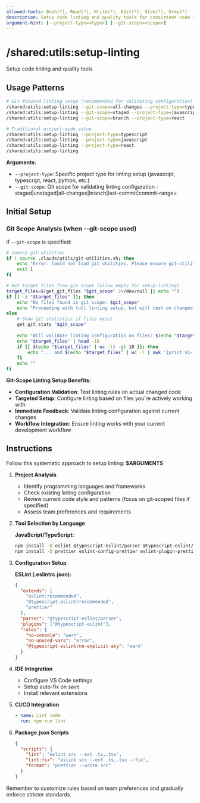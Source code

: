 ```yaml
---
allowed-tools: Bash(*), Read(*), Write(*), Edit(*), Glob(*), Grep(*)
description: Setup code linting and quality tools for consistent code standards
argument-hint: [--project-type=<type>] [--git-scope=<scope>]
---
```


# /shared:utils:setup-linting

Setup code linting and quality tools

## Usage Patterns

```bash
# Git-focused linting setup (recommended for validating configuration)
/shared:utils:setup-linting --git-scope=all-changes --project-type=typescript  # Setup linting and validate on changed files
/shared:utils:setup-linting --git-scope=staged --project-type=javascript      # Setup linting and test on staged files
/shared:utils:setup-linting --git-scope=branch --project-type=react           # Setup linting and validate branch changes

# Traditional project-wide setup
/shared:utils:setup-linting --project-type=typescript                         # Setup TypeScript linting
/shared:utils:setup-linting --project-type=javascript                         # Setup JavaScript linting
/shared:utils:setup-linting --project-type=react                              # Setup React linting
/shared:utils:setup-linting                                                   # Auto-detect project type and setup
```

**Arguments:**
- `--project-type`: Specific project type for linting setup (javascript, typescript, react, python, etc.)
- `--git-scope`: Git scope for validating linting configuration - staged|unstaged|all-changes|branch|last-commit|commit-range=<range>

## Initial Setup

### Git Scope Analysis (when --git-scope used)

If `--git-scope` is specified:

```bash
# Source git utilities
if ! source .claude/utils/git-utilities.sh; then
    echo "Error: Could not load git utilities. Please ensure git-utilities.sh exists." >&2
    exit 1
fi

# Get target files from git scope (allow empty for setup-linting)
target_files=$(get_git_files "$git_scope" 2>/dev/null || echo "")
if [[ -z "$target_files" ]]; then
    echo "No files found in git scope: $git_scope"
    echo "Proceeding with full linting setup, but will test on changed files when available."
else
    # Show git statistics if files exist
    get_git_stats "$git_scope"
    
    echo "Will validate linting configuration on files: $(echo "$target_files" | wc -l)"
    echo "$target_files" | head -10
    if [[ $(echo "$target_files" | wc -l) -gt 10 ]]; then
        echo "... and $(echo "$target_files" | wc -l | awk '{print $1-10}') more files"
    fi
    echo ""
fi
```

**Git-Scope Linting Setup Benefits:**
- **Configuration Validation**: Test linting rules on actual changed code
- **Targeted Setup**: Configure linting based on files you're actively working with
- **Immediate Feedback**: Validate linting configuration against current changes
- **Workflow Integration**: Ensure linting works with your current development workflow

## Instructions

Follow this systematic approach to setup linting: **$ARGUMENTS**

1. **Project Analysis**
   - Identify programming languages and frameworks
   - Check existing linting configuration
   - Review current code style and patterns (focus on git-scoped files if specified)
   - Assess team preferences and requirements

2. **Tool Selection by Language**

   **JavaScript/TypeScript:**

   ```bash
   npm install -D eslint @typescript-eslint/parser @typescript-eslint/eslint-plugin
   npm install -D prettier eslint-config-prettier eslint-plugin-prettier
   ```

3. **Configuration Setup**

   **ESLint (.eslintrc.json):**

   ```json
   {
     "extends": [
       "eslint:recommended",
       "@typescript-eslint/recommended",
       "prettier"
     ],
     "parser": "@typescript-eslint/parser",
     "plugins": ["@typescript-eslint"],
     "rules": {
       "no-console": "warn",
       "no-unused-vars": "error",
       "@typescript-eslint/no-explicit-any": "warn"
     }
   }
   ```

4. **IDE Integration**
   - Configure VS Code settings
   - Setup auto-fix on save
   - Install relevant extensions

5. **CI/CD Integration**

   ```yaml
   - name: Lint code
     run: npm run lint
   ```

6. **Package.json Scripts**
   ```json
   {
     "scripts": {
       "lint": "eslint src --ext .ts,.tsx",
       "lint:fix": "eslint src --ext .ts,.tsx --fix",
       "format": "prettier --write src"
     }
   }
   ```

Remember to customize rules based on team preferences and gradually enforce stricter standards.
